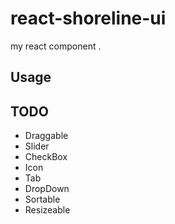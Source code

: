 # react-shoreline-ui
my react component .

## Usage

## TODO

- Draggable
- Slider
- CheckBox
- Icon
- Tab
- DropDown
- Sortable
- Resizeable